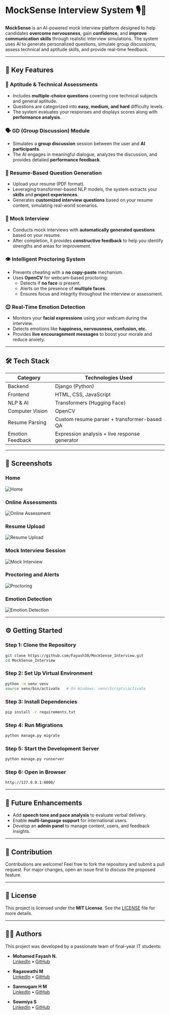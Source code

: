 # MockSense Interview System 🎙️🤖

**MockSense** is an AI-powered mock interview platform designed to help candidates **overcome nervousness**, gain **confidence**, and **improve communication skills** through realistic interview simulations. The system uses AI to generate personalized questions, simulate group discussions, assess technical and aptitude skills, and provide real-time feedback.

---

## 🚀 Key Features

### 🧠 Aptitude & Technical Assessments
- Includes **multiple-choice questions** covering core technical subjects and general aptitude.
- Questions are categorized into **easy, medium, and hard** difficulty levels.
- The system evaluates your responses and displays scores along with **performance analysis**.

### 🗣️ GD (Group Discussion) Module
- Simulates a **group discussion** session between the user and **AI participants**.
- The AI engages in meaningful dialogue, analyzes the discussion, and provides detailed **performance feedback**.

### 📄 Resume-Based Question Generation
- Upload your resume (PDF format).
- Leveraging transformer-based NLP models, the system extracts your **skills** and **project experiences**.
- Generates **customized interview questions** based on your resume content, simulating real-world scenarios.

### 🎤 Mock Interview
- Conducts mock interviews with **automatically generated questions** based on your resume.
- After completion, it provides **constructive feedback** to help you identify strengths and areas for improvement.

### 👁️ Intelligent Proctoring System
- Prevents cheating with a **no copy-paste** mechanism.
- Uses **OpenCV** for webcam-based proctoring:
  - Detects if **no face** is present.
  - Alerts on the presence of **multiple faces**.
  - Ensures focus and integrity throughout the interview or assessment.

### 😊 Real-Time Emotion Detection
- Monitors your **facial expressions** using your webcam during the interview.
- Detects emotions like **happiness, nervousness, confusion, etc.**
- Provides **live encouragement messages** to boost your morale and reduce anxiety.

---

## 🛠️ Tech Stack

| Category       | Technologies Used                                 |
|----------------|---------------------------------------------------|
| Backend        | Django (Python)                                   |
| Frontend       | HTML, CSS, JavaScript                             |
| NLP & AI       | Transformers (Hugging Face)                       |
| Computer Vision| OpenCV                                            |
| Resume Parsing | Custom resume parser + transformer-based QA       |
| Emotion Feedback | Expression analysis + live response generator   |

---

## 📸 Screenshots

### Home
![Home](screenshots/Home_Page.jpg)

### Online Assessments
![Online Assessment](screenshots/mcq.jpg)

### Resume Upload
![Resume Upload](screenshots/Resume_upload.jpg)

### Mock Interview Session
![Mock Interview](screenshots/Mock%20Interview.jpg)

### Proctoring and Alerts
![Proctoring](screenshots/Alert.jpg)

### Emotion Detection
![Emotion Detection](screenshots/Emotion.jpg)

---


## ⚙️ Getting Started

### Step 1: Clone the Repository
```bash
git clone https://github.com/Fayash30/MockSense_Interview.git
cd MockSense_Interview
```

### Step 2: Set Up Virtual Environment
```bash
python -m venv venv
source venv/bin/activate   # On Windows: venv\Scripts\activate
```

### Step 3: Install Dependencies
```bash
pip install -r requirements.txt
```

### Step 4: Run Migrations
```bash
python manage.py migrate
```

### Step 5: Start the Development Server
```bash
python manage.py runserver
```

### Step 6: Open in Browser
```
http://127.0.0.1:8000/
```

---

## 🔮 Future Enhancements

- Add **speech tone and pace analysis** to evaluate verbal delivery.
- Enable **multi-language support** for international users.
- Develop an **admin panel** to manage content, users, and feedback insights.

---

## 🤝 Contribution

Contributions are welcome! Feel free to fork the repository and submit a pull request. For major changes, open an issue first to discuss the proposed feature.

---

## 📄 License

This project is licensed under the **MIT License**. See the [LICENSE](LICENSE) file for more details.

---

## 👨‍💻 Authors

This project was developed by a passionate team of final-year IT students:

- **Mohamed Fayash N.**    
  [LinkedIn](www.linkedin.com/in/mohamedfayash) • [GitHub](https://github.com/Fayash30)

- **Ragaswathi M**    
  [LinkedIn](https://www.linkedin.com/in/ragaswathi-m-8b8420269) • [GitHub](https://github.com/swathi8819)

- **Sanmugam H M**  
  [LinkedIn](https://www.linkedin.com/in/sanmugam-hm) • [GitHub](https://github.com/SANMUGAM2004)

- **Sowmiya S**  
  [LinkedIn](https://www.linkedin.com/in/sowmiya-s-69651824a) • [GitHub](https://github.com/sowmiya493)

